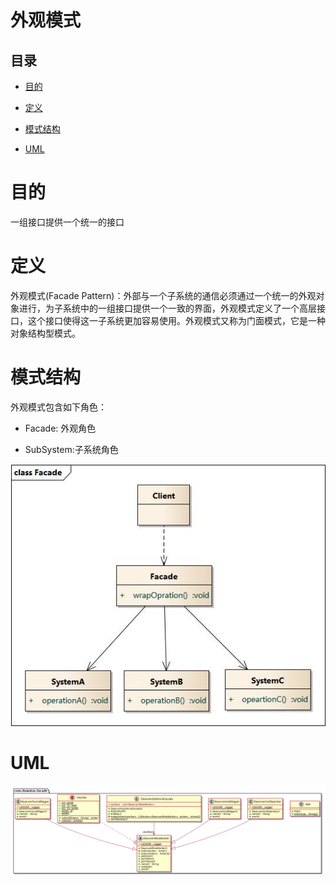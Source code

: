 # 外观模式

## 目录

*   [目的](#目的)

*   [定义](#定义)

*   [模式结构](#模式结构)

*   [UML](#uml)

# 目的

一组接口提供一个统一的接口

# 定义

外观模式(Facade Pattern)：外部与一个子系统的通信必须通过一个统一的外观对象进行，为子系统中的一组接口提供一个一致的界面，外观模式定义了一个高层接口，这个接口使得这一子系统更加容易使用。外观模式又称为门面模式，它是一种对象结构型模式。

# 模式结构

外观模式包含如下角色：

*   Facade: 外观角色

*   SubSystem:子系统角色

![](image/image_7lWgU722Jr.png)

# UML

![](image/image_7E37gkPg_G.png)
